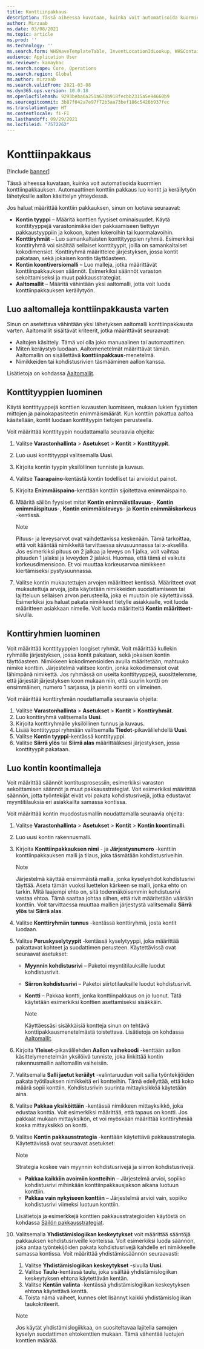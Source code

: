 ```yaml
---
title: Konttiinpakkaus
description: Tässä aiheessa kuvataan, kuinka voit automatisoida kuormien konttiinpakkauksen. Automaattinen konttiin pakkaus luo kontit ja keräilytyön lähetyksille aallon käsittelyn yhteydessä.
author: Mirzaab
ms.date: 03/08/2021
ms.topic: article
ms.prod: ''
ms.technology: ''
ms.search.form: WHSWaveTemplateTable, InventLocationIdLookup, WHSContainerType, WHSContainerGroup, WHSContainerizationTable, WHSContainerizationBreak, WHSCreateContainerBreak, WHSContainerStructure, WHSContainerTable, WHSContainerizatonHistory, WHSContainerPackingPolicyChange, WHSManifestShipmentContainers, WHSAllowedContainerTypeGroup, WHSPostMethod, WHSContainerCreateDialog, WHSContainerCloseDiag, WHSContainer
audience: Application User
ms.reviewer: kamaybac
ms.search.scope: Core, Operations
ms.search.region: Global
ms.author: mirzaab
ms.search.validFrom: 2021-03-08
ms.dyn365.ops.version: 10.0.18
ms.openlocfilehash: 9293beba6a251a670b918fecbb2315a5e94660b9
ms.sourcegitcommit: 3b87f042a7e97f72b5aa73bef186c5426b937fec
ms.translationtype: HT
ms.contentlocale: fi-FI
ms.lasthandoff: 09/29/2021
ms.locfileid: "7572262"
---
```

# <a name="containerization"></a>Konttiinpakkaus

[!include [banner](../includes/banner.md)]

Tässä aiheessa kuvataan, kuinka voit automatisoida kuormien konttiinpakkauksen. Automaattinen konttiin pakkaus luo kontit ja keräilytyön lähetyksille aallon käsittelyn yhteydessä.

Jos haluat määrittää konttiin pakkauksen, sinun on luotava seuraavat:

- **Kontin tyyppi** – Määritä konttien fyysiset ominaisuudet. Käytä konttityyppejä varastonimikkeiden pakkaamiseen tiettyyn pakkaustyyppiin ja kokoon, kuten lokeroihin tai kuormalavoihin.
- **Konttiryhmät** – Luo samankaltaisten konttityyppien ryhmiä. Esimerkiksi konttiryhmä voi sisältää sellaiset konttityypit, joilla on samankaltaiset kokodimensiot. Konttiryhmä määrittelee järjestyksen, jossa kontit pakataan, sekä jokaisen kontin täyttöasteen.
- **Kontin koontiversiomalli** – Luo malleja, jotka määrittävät konttiinpakkauksen säännöt. Esimerkiksi säännöt varaston sekoittamiseksi ja muut pakkausstrategiat.
- **Aaltomallit** – Määritä vähintään yksi aaltomalli, jotta voit luoda konttiinpakkauksen keräilytyön.

## <a name="create-wave-templates-for-containerization"></a>Luo aaltomalleja konttiinpakkausta varten

Sinun on asetettava vähintään yksi lähetyksen aaltomalli konttiinpakkausta varten. Aaltomallit sisältävät kriteerit, jotka määrittävät seuraavat:

- Aaltojen käsittely. Tämä voi olla joko manuaalinen tai automaattinen.
- Miten keräystyö luodaan. Aaltomenetelmät määrittävät tämän. Aaltomallin on sisällettävä **konttiinpakkaus**-menetelmä.
- Nimikkeiden tai kohdistusrivien täsmääminen aallon kanssa.

Lisätietoja on kohdassa [Aaltomallit](wave-templates.md).

## <a name="create-container-types"></a>Konttityyppien luominen

Käytä konttityyppejä konttien kuvausten luomiseen, mukaan lukien fyysisten mittojen ja painokapasiteetin enimmäismäärät. Kun konttiin pakattua aaltoa käsitellään, kontit luodaan konttityypin tietojen perusteella.

Voit määrittää konttityypin noudattamalla seuraavia ohjeita:

1. Valitse **Varastonhallinta** \> **Asetukset** \> **Kontit** \> **Konttityypit**.
1. Luo uusi konttityyppi valitsemalla **Uusi**.
1. Kirjoita kontin tyypin yksilöllinen tunniste ja kuvaus.
1. Valitse **Taarapaino**-kentästä kontin todelliset tai arvioidut painot.
1. Kirjoita **Enimmäispaino**-kenttään konttiin sijoitettava enimmäispaino.
1. Määritä säilön fyysiset mitat **Kontin enimmäistilavuus**-, **Kontin enimmäispituus**-, **Kontin enimmäisleveys**- ja **Kontin enimmäiskorkeus** -kentissä.

    > [!NOTE]
    > Pituus- ja leveysarvot ovat vaihdettavissa keskenään. Tämä tarkoittaa, että voit kääntää nimikkeitä tarvittaessa sivusuunnassa tai x-akselilla. Jos esimerkiksi pituus on 2 jalkaa ja leveys on 1 jalka, voit vaihtaa pituuden 1 jalaksi ja leveyden 2 jalaksi. Huomaa, että tämä ei vaikuta korkeusdimensioon. Et voi muuttaa korkeusarvoa nimikkeen kiertämiseksi pystysuunnassa.

1. Valitse kontin mukautettujen arvojen määritteet kentissä. Määritteet ovat mukautettuja arvoja, joita käytetään nimikkeiden suodattamiseen tai lajitteluun sellaisen arvon perusteella, joka ei muutoin ole käytettävissä. Esimerkiksi jos haluat pakata nimikkeet tietylle asiakkaalle, voit luoda määritteen asiakkaan nimelle. Voit luoda määritteitä **Kontin määritteet**-sivulla.

## <a name="create-container-groups"></a>Konttiryhmien luominen

Voit määrittää konttityyppien loogiset ryhmät. Voit määrittää kullekin ryhmälle järjestyksen, jossa kontit pakataan, sekä jokaisen kontin täyttöasteen. Nimikkeen kokodimensioiden avulla määritetään, mahtuuko nimike konttiin. Järjestelmä valitsee kontin, jonka kokodimensiot ovat lähimpänä nimikettä. Jos ryhmässä on useita konttityyppejä, suosittelemme, että järjestät järjestyksen koon mukaan niin, että suurin kontti on ensimmäinen, numero 1 sarjassa, ja pienin kontti on viimeinen.

Voit määrittää konttiryhmän noudattamalla seuraavia ohjeita:

1. Valitse **Varastonhallinta** \> **Asetukset** \> **Kontit** \> **Konttiryhmät**.
1. Luo konttiryhmä valitsemalla **Uusi**.
1. Kirjoita konttiryhmälle yksilöllinen tunnus ja kuvaus.
1. Lisää konttityyppi ryhmään valitsemalla **Tiedot**-pikavälilehdellä **Uusi**.
1. Valitse **Kontin tyyppi**-kentässä konttityyppi.
1. Valitse **Siirrä ylös** tai **Siirrä alas** määrittääksesi järjestyksen, jossa konttityypit pakataan.

## <a name="create-container-build-templates"></a>Luo kontin koontimalleja

Voit määrittää säännöt kontitusprosessiin, esimerkiksi varaston sekoittamisen säännöt ja muut pakkausstrategiat. Voit esimerkiksi määrittää säännön, jotta työntekijät eivät voi pakata kohdistusrivejä, jotka edustavat myyntitilauksia eri asiakkailta samassa kontissa.

Voit määrittää kontin muodostusmallin noudattamalla seuraavia ohjeita:

1. Valitse **Varastonhallinta** \> **Asetukset** \> **Kontit** \> **Kontin koontimalli**.
1. Luo uusi kontin rakennusmalli.
1. Kirjoita **Konttiinpakkauksen nimi** - ja **Järjestysnumero** -kenttiin konttiinpakkauksen malli ja tilaus, joka täsmätään kohdistusriveihin.

    > [!NOTE]
    > Järjestelmä käyttää ensimmäistä mallia, jonka kyselyehdot kohdistusrivi täyttää. Aseta tämän vuoksi luettelon kärkeen se malli, jonka ehto on tarkin. Mitä laajempi ehto on, sitä todennäköisemmin kohdistusrivi vastaa ehtoa. Tämä saattaa johtaa siihen, että rivit määritetään väärään konttiin. Voit tarvittaessa muuttaa mallien järjestystä valitsemalla **Siirrä ylös** tai **Siirrä alas**.

1. Valitse **Konttiryhmän tunnus** -kentässä konttiryhmä, josta kontit luodaan.
1. Valitse **Peruskyselytyypit** -kentässä kyselytyyppi, joka määrittää pakattavat kohteet ja suodattimen perusteen. Käytettävissä ovat seuraavat asetukset:

      - **Myynnin kohdistusrivi** – Paketoi myyntitilauksille luodut kohdistusrivit.
      - **Siirron kohdistusrivi** – Paketoi siirtotilauksille luodut kohdistusrivit.
      - **Kontti** – Pakkaa kontti, jonka konttiinpakkaus on jo luonut. Tätä käytetään esimerkiksi konttien asettamiseksi sisäkkäin.

        > [!NOTE]
        > Käyttäessäsi sisäkkäisiä kontteja sinun on tehtävä konttipakkausmenetelmästä toistettava. Lisätietoja on kohdassa [Aaltomallit](wave-templates.md).

1. Kirjoita **Yleiset**-pikavälilehden **Aallon vaihekoodi** -kenttään aallon käsittelymenetelmän yksilöivä tunniste, joka linkittää kontin rakennusmallin aaltomallin vaiheisiin.
1. Valitsemalla **Salli jaetut keräilyt** -valintaruudun voit sallia työntekijöiden pakata työtilauksen nimikkeitä eri kontteihin. Tämä edellyttää, että koko määrä sopii konttiin. Kohdistusrivin suurinta mittayksikköä käytetään aina.
1. Valitse **Pakkaa yksiköittäin** -kentässä nimikkeen mittayksikkö, joka edustaa konttia. Voit esimerkiksi määrittää, että tapaus on kontti. Jos pakkaat mukaan mittayksikön, et voi myöskään määrittää konttiryhmää koska mittayksikkö on kontti.
1. Valitse **Kontin pakkausstrategia** -kenttään käytettävä pakkausstrategia. Käytettävissä ovat seuraavat asetukset:

    > [!NOTE]
    > Strategia koskee vain myynnin kohdistusrivejä ja siirron kohdistusrivejä.

      - **Pakkaa kaikkiin avoimiin kontteihin** – Järjestelmä arvioi, sopiiko kohdistusrivi mihinkään konttiinpakkausjakson aikana luotuun konttiin.
      - **Pakkaa vain nykyiseen konttiin** – Järjestelmä arvioi vain, sopiiko kohdistusrivi viimeksi luotuun konttiin.

    Lisätietoja ja esimerkkejä konttien pakkausstrategioiden käytöstä on kohdassa [Säilön pakkausstrategiat](container-packing-strategy-overview.md).

1. Valitsemalla **Yhdistämislogiikan keskeytykset** voit määrittää sääntöjä pakkauksen kohdistusriveille konteissa. Voit esimerkiksi luoda säännön, joka antaa työntekijöiden pakata kohdistusrivejä kahdelle eri nimikkeelle samassa kontissa. Voit määrittää yhdistämissäännön seuraavasti:

    1. Valitse **Yhdistämislogiikan keskeytykset** -sivulla **Uusi**.
    1. Valitse **Taulu**-kentässä taulu, joka sisältää yhdistämislogiikan keskeytyksen ehtona käytettävän kentän.
    1. Valitse **Kentän valinta** -kentässä yhdistämislogiikan keskeytyksen ehtona käytettävä kenttä.
    1. Toista nämä vaiheet, kunnes olet lisännyt kaikki yhdistämislogiikan taukokriteerit.

    > [!NOTE]
    > Jos käytät yhdistämislogiikkaa, on suositeltavaa lajitella samojen kyselyn suodattimen ehtokenttien mukaan. Tämä vähentää luotujen konttien määrää.
